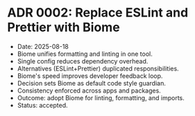 # ADR 0002: Replace ESLint and Prettier with Biome
- Date: 2025-08-18
- Biome unifies formatting and linting in one tool.
- Single config reduces dependency overhead.
- Alternatives (ESLint+Prettier) duplicated responsibilities.
- Biome's speed improves developer feedback loop.
- Decision sets Biome as default code style guardian.
- Consistency enforced across apps and packages.
- Outcome: adopt Biome for linting, formatting, and imports.
- Status: accepted.
